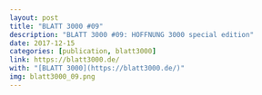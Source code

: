 ```yaml
---
layout: post
title: "BLATT 3000 #09"
description: "BLATT 3000 #09: HOFFNUNG 3000 special edition"
date: 2017-12-15
categories: [publication, blatt3000]
link: https://blatt3000.de/
with: "[BLATT 3000](https://blatt3000.de/)"
img: blatt3000_09.png
---
```

